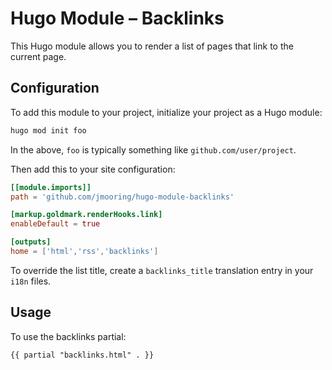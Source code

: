 # Hugo Module &ndash; Backlinks

This Hugo module allows you to render a list of pages that link to the current page.

## Configuration

To add this module to your project, initialize your project as a Hugo module:

```sh
hugo mod init foo
```

In the above, `foo` is typically something like `github.com/user/project`.

Then add this to your site configuration:

```toml
[[module.imports]]
path = 'github.com/jmooring/hugo-module-backlinks'

[markup.goldmark.renderHooks.link]
enableDefault = true

[outputs]
home = ['html','rss','backlinks']
```

To override the list title, create a `backlinks_title` translation entry in your `i18n` files.

## Usage

To use the backlinks partial:

```text
{{ partial "backlinks.html" . }}
```
